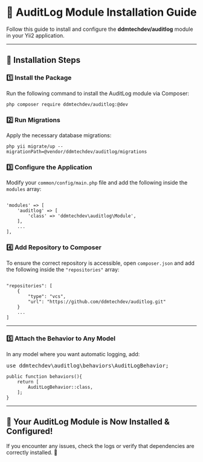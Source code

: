 <h1>🔐 AuditLog Module Installation Guide</h1>
<p>Follow this guide to install and configure the <strong>ddmtechdev/auditlog</strong> module in your Yii2 application.</p>

<hr>

<h2>📌 Installation Steps</h2>

<h3>1️⃣ Install the Package</h3>
<p>Run the following command to install the AuditLog module via Composer:</p>
<pre><code>php composer require ddmtechdev/auditlog:@dev</code></pre>

<h3>2️⃣ Run Migrations</h3>
<p>Apply the necessary database migrations:</p>
<pre><code>php yii migrate/up --migrationPath=@vendor/ddmtechdev/auditlog/migrations</code></pre>

<h3>3️⃣ Configure the Application</h3>
<p>Modify your <code>common/config/main.php</code> file and add the following inside the <code>modules</code> array:</p>
<pre><code>
'modules' => [
    'auditlog' => [
        'class' => 'ddmtechdev\auditlog\Module',
    ],
    ...
],
</code></pre>

<h3>4️⃣ Add Repository to Composer</h3>
<p>To ensure the correct repository is accessible, open <code>composer.json</code> and add the following inside the <code>"repositories"</code> array:</p>
<pre><code>
"repositories": [
    {
        "type": "vcs",
        "url": "https://github.com/ddmtechdev/auditlog.git"
    }
    ...
]
</code></pre>

<hr>

<h3>5️⃣ Attach the Behavior to Any Model</h3>
<p>In any model where you want automatic logging, add:</p>
<pre>
use ddmtechdev\auditlog\behaviors\AuditLogBehavior;
<code>
public function behaviors(){
    return [
        AuditLogBehavior::class,
    ];
}
</code></pre>

<hr>

<h2>🎉 Your AuditLog Module is Now Installed & Configured!</h2>
<p>If you encounter any issues, check the logs or verify that dependencies are correctly installed. 🚀</p>
